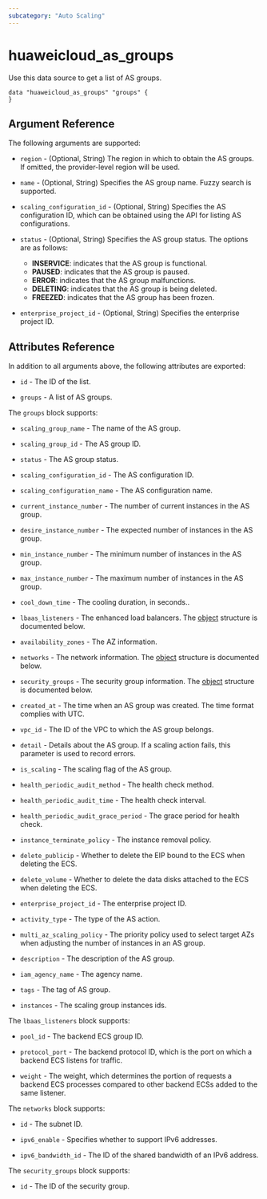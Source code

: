 ```yaml
---
subcategory: "Auto Scaling"
---
```


# huaweicloud_as_groups

Use this data source to get a list of AS groups.

```hcl
data "huaweicloud_as_groups" "groups" {
}
```

## Argument Reference

The following arguments are supported:

* `region` - (Optional, String) The region in which to obtain the AS groups.
  If omitted, the provider-level region will be used.

* `name` - (Optional, String) Specifies the AS group name. Fuzzy search is supported.

* `scaling_configuration_id` - (Optional, String) Specifies the AS configuration ID, which can be obtained using
  the API for listing AS configurations.

* `status` - (Optional, String) Specifies the AS group status. The options are as follows:
  - **INSERVICE**: indicates that the AS group is functional.
  - **PAUSED**: indicates that the AS group is paused.
  - **ERROR**: indicates that the AS group malfunctions.
  - **DELETING**: indicates that the AS group is being deleted.
  - **FREEZED**: indicates that the AS group has been frozen.

* `enterprise_project_id` - (Optional, String) Specifies the enterprise project ID.

## Attributes Reference

In addition to all arguments above, the following attributes are exported:

* `id` - The ID of the list.

* `groups` - A list of AS groups.

The `groups` block supports:

* `scaling_group_name` - The name of the AS group.

* `scaling_group_id` - The AS group ID.

* `status` - The AS group status.

* `scaling_configuration_id` - The AS configuration ID.

* `scaling_configuration_name` - The AS configuration name.

* `current_instance_number` - The number of current instances in the AS group.

* `desire_instance_number` - The expected number of instances in the AS group.

* `min_instance_number` - The minimum number of instances in the AS group.

* `max_instance_number` - The maximum number of instances in the AS group.

* `cool_down_time` - The cooling duration, in seconds..

* `lbaas_listeners` - The enhanced load balancers.
  The [object](#lbaas_listener_object) structure is documented below.

* `availability_zones` - The AZ information.

* `networks` - The network information.
  The [object](#network_object) structure is documented below.

* `security_groups` - The security group information.
  The [object](#security_group_object) structure is documented below.

* `created_at` - The time when an AS group was created. The time format complies with UTC.

* `vpc_id` - The ID of the VPC to which the AS group belongs.

* `detail` - Details about the AS group. If a scaling action fails, this parameter is used to record errors.

* `is_scaling` - The scaling flag of the AS group.

* `health_periodic_audit_method` - The health check method.

* `health_periodic_audit_time` - The health check interval.

* `health_periodic_audit_grace_period` - The grace period for health check.

* `instance_terminate_policy` - The instance removal policy.

* `delete_publicip` - Whether to delete the EIP bound to the ECS when deleting the ECS.

* `delete_volume` - Whether to delete the data disks attached to the ECS when deleting the ECS.

* `enterprise_project_id` - The enterprise project ID.

* `activity_type` - The type of the AS action.

* `multi_az_scaling_policy` - The priority policy used to select target AZs when adjusting the number of
  instances in an AS group.

* `description` - The description of the AS group.

* `iam_agency_name` - The agency name.

* `tags` - The tag of AS group.

* `instances` - The scaling group instances ids.

<a name="lbaas_listener_object"></a>
The `lbaas_listeners` block supports:

* `pool_id` - The backend ECS group ID.

* `protocol_port` - The backend protocol ID, which is the port on which a backend ECS listens for traffic.

* `weight` - The weight, which determines the portion of requests a backend ECS processes
  compared to other backend ECSs added to the same listener.

<a name="network_object"></a>
The `networks` block supports:

* `id` - The subnet ID.

* `ipv6_enable` - Specifies whether to support IPv6 addresses.

* `ipv6_bandwidth_id` - The ID of the shared bandwidth of an IPv6 address.

<a name="security_group_object"></a>
The `security_groups` block supports:

* `id` - The ID of the security group.
